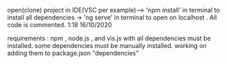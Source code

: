 open(clone) project in IDE(VSC per example)--> 'npm install' in terminal  to install all dependencies -> 'ng serve' in terminal to open on localhost .
All code is commented.
1:18 16/10/2020

requirements : npm , node.js , and vis.js with all dependencies must be installed.
some dependencies must be manually installed. working on adding them to package.json "dependencies"
